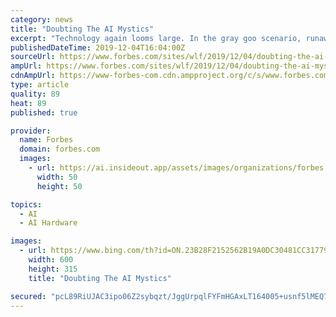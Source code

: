 ```yaml
---
category: news
title: "Doubting The AI Mystics"
excerpt: "Technology again looms large. In the gray goo scenario, runaway self-replicating nanobots consume all of the Earth’s biomass. Thinking along similar lines, philosopher Nick Bostrom imagines an AI-enhanced paperclip machine that, ruthlessly following its prime directive to make paperclips, liquidates mankind and converts the planet into a ..."
publishedDateTime: 2019-12-04T16:04:00Z
sourceUrl: https://www.forbes.com/sites/wlf/2019/12/04/doubting-the-ai-mystics/
ampUrl: https://www.forbes.com/sites/wlf/2019/12/04/doubting-the-ai-mystics/amp/
cdnAmpUrl: https://www-forbes-com.cdn.ampproject.org/c/s/www.forbes.com/sites/wlf/2019/12/04/doubting-the-ai-mystics/amp/
type: article
quality: 89
heat: 89
published: true

provider:
  name: Forbes
  domain: forbes.com
  images:
    - url: https://ai.insideout.app/assets/images/organizations/forbes.com-50x50.jpg
      width: 50
      height: 50

topics:
  - AI
  - AI Hardware

images:
  - url: https://www.bing.com/th?id=ON.23B28F2152562B19A0DC30481CC31779
    width: 600
    height: 315
    title: "Doubting The AI Mystics"

secured: "pcL89RiUJAC3ipo06Z2sybqzt/JggUrpqlFYFmHGAxLT164005+usnf5lMEQ7uuUIYbxuAFRtlmqYX4mFh2puBSBWOpBur+bjFoOsL32aGoX82ewKKagcGkseiP1nTI7C3hHu342QftLen8KNV2MCQnq6WYfGTIsah6Qz8JX9zmRZdYmcHLC9Tjn1oI+ngcUy44kcLRzQGMcbKfdBWmfte3rK0AUFnXaUx5B7Co25Ug7KE3qPCGKNmKx59sQbrB9pJ6tfOjHvTQ+5+LjwGvE6g==;PuXFbU+SVaUTgTr/8oSktw=="
---
```



